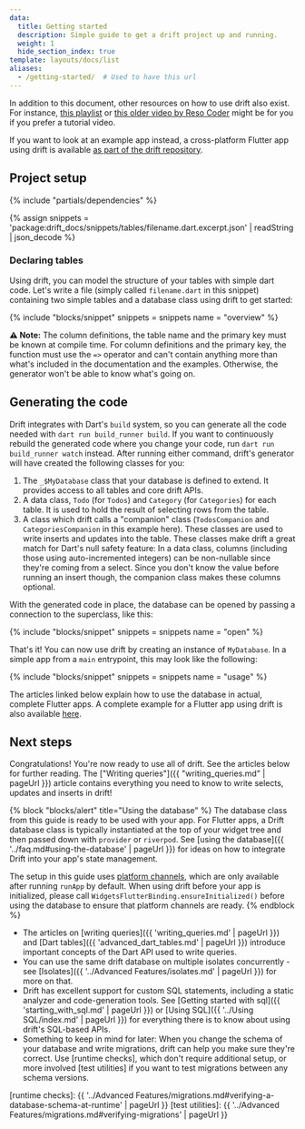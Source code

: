 ```yaml
---
data:
  title: Getting started
  description: Simple guide to get a drift project up and running.
  weight: 1
  hide_section_index: true
template: layouts/docs/list
aliases:
  - /getting-started/  # Used to have this url
---
```


In addition to this document, other resources on how to use drift also exist.
For instance, [this playlist](https://www.youtube.com/watch?v=8ESbEFC0z5Y&list=PLztm2TugcV9Tn6J_H5mtxYIBN40uMAZgO)
or [this older video by Reso Coder](https://www.youtube.com/watch?v=zpWsedYMczM&t=281s) might be for you
if you prefer a tutorial video.

If you want to look at an example app instead, a cross-platform Flutter app using drift is available
[as part of the drift repository](https://github.com/simolus3/drift/tree/develop/examples/app).

## Project setup

{% include "partials/dependencies" %}

{% assign snippets = 'package:drift_docs/snippets/tables/filename.dart.excerpt.json' | readString | json_decode %}

### Declaring tables

Using drift, you can model the structure of your tables with simple dart code.
Let's write a file (simply called `filename.dart` in this snippet) containing
two simple tables and a database class using drift to get started:

{% include "blocks/snippet" snippets = snippets name = "overview" %}

__⚠️ Note:__ The column definitions, the table name and the primary key must be known at
compile time. For column definitions and the primary key, the function must use the `=>`
operator and can't contain anything more than what's included in the documentation and the
examples. Otherwise, the generator won't be able to know what's going on.

## Generating the code

Drift integrates with Dart's `build` system, so you can generate all the code needed with
`dart run build_runner build`. If you want to continuously rebuild the generated code
where you change your code, run `dart run build_runner watch` instead.
After running either command, drift's generator will have created the following classes for
you:

1. The `_$MyDatabase` class that your database is defined to extend. It provides access to all
   tables and core drift APIs.
2. A data class, `Todo` (for `Todos`) and `Category` (for `Categories`) for each table. It is
   used to hold the result of selecting rows from the table.
3. A class which drift calls a "companion" class (`TodosCompanion` and `CategoriesCompanion`
   in this example here).
   These classes are used to write inserts and updates into the table. These classes make drift
   a great match for Dart's null safety feature: In a data class, columns (including those using
   auto-incremented integers) can be non-nullable since they're coming from a select.
   Since you don't know the value before running an insert though, the companion class makes these
   columns optional.

With the generated code in place, the database can be opened by passing a connection to the superclass,
like this:

{% include "blocks/snippet" snippets = snippets name = "open" %}

That's it! You can now use drift by creating an instance of `MyDatabase`.
In a simple app from a `main` entrypoint, this may look like the following:

{% include "blocks/snippet" snippets = snippets name = "usage" %}

The articles linked below explain how to use the database in actual, complete
Flutter apps.
A complete example for a Flutter app using drift is also available [here](https://github.com/simolus3/drift/tree/develop/examples/app).

## Next steps

Congratulations! You're now ready to use all of drift. See the articles below for further reading.
The ["Writing queries"]({{ "writing_queries.md" | pageUrl }}) article contains everything you need
to know to write selects, updates and inserts in drift!

{% block "blocks/alert" title="Using the database" %}
The database class from this guide is ready to be used with your app.
For Flutter apps, a Drift database class is typically instantiated at the top of your widget tree
and then passed down with `provider` or `riverpod`.
See [using the database]({{ '../faq.md#using-the-database' | pageUrl }}) for ideas on how to integrate
Drift into your app's state management.

The setup in this guide uses [platform channels](https://flutter.dev/docs/development/platform-integration/platform-channels),
which are only available after running `runApp` by default.
When using drift before your app is initialized, please call `WidgetsFlutterBinding.ensureInitialized()` before using
the database to ensure that platform channels are ready.
{% endblock %}

- The articles on [writing queries]({{ 'writing_queries.md' | pageUrl }}) and [Dart tables]({{ 'advanced_dart_tables.md' | pageUrl }}) introduce important concepts of the Dart API used to write queries.
- You can use the same drift database on multiple isolates concurrently - see [Isolates]({{ '../Advanced Features/isolates.md' | pageUrl }}) for more on that.
- Drift has excellent support for custom SQL statements, including a static analyzer and code-generation tools. See [Getting started with sql]({{ 'starting_with_sql.md' | pageUrl }})
  or [Using SQL]({{ '../Using SQL/index.md' | pageUrl }}) for everything there is to know about using drift's SQL-based APIs.
- Something to keep in mind for later: When you change the schema of your database and write migrations, drift can help you make sure they're
  correct. Use [runtime checks], which don't require additional setup, or more involved [test utilities] if you want to test migrations between
  any schema versions.

[runtime checks]: {{ '../Advanced Features/migrations.md#verifying-a-database-schema-at-runtime' | pageUrl }}
[test utilities]: {{ '../Advanced Features/migrations.md#verifying-migrations' | pageUrl }}
